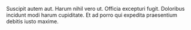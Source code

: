 Suscipit autem aut.
Harum nihil vero ut.
Officia excepturi fugit.
Doloribus incidunt modi harum cupiditate.
Et ad porro qui expedita praesentium debitis iusto maxime.